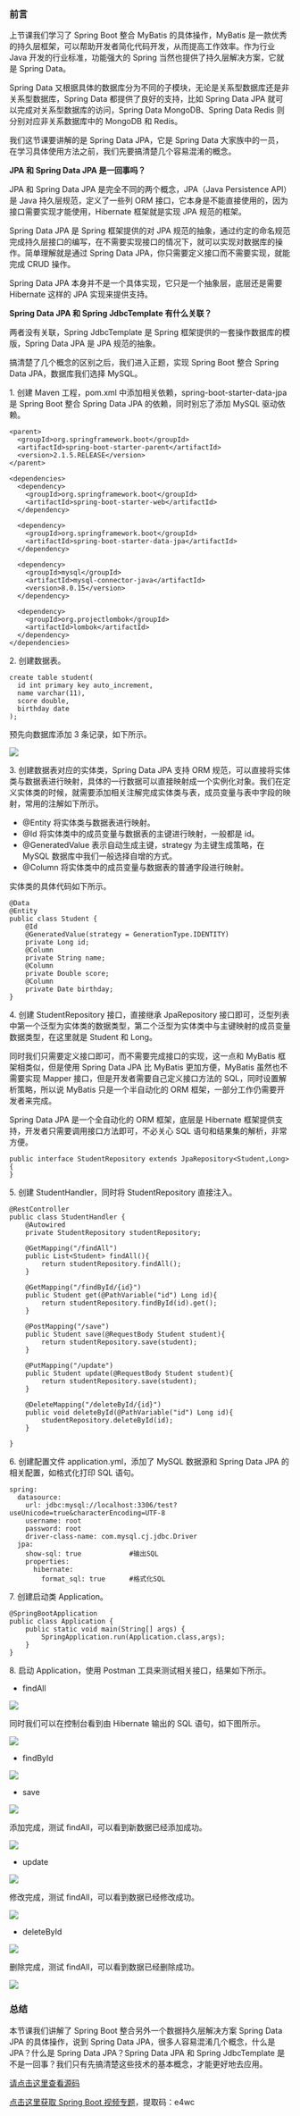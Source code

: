 ### 前言

上节课我们学习了 Spring Boot 整合 MyBatis 的具体操作，MyBatis
是一款优秀的持久层框架，可以帮助开发者简化代码开发，从而提高工作效率。作为行业 Java 开发的行业标准，功能强大的 Spring
当然也提供了持久层解决方案，它就是 Spring Data。

Spring Data 又根据具体的数据库分为不同的子模块，无论是关系型数据库还是非关系型数据库，Spring Data 都提供了良好的支持，比如
Spring Data JPA 就可以完成对关系型数据库的访问，Spring Data MongoDB、Spring Data Redis
则分别对应非关系数据库中的 MongoDB 和 Redis。

我们这节课要讲解的是 Spring Data JPA，它是 Spring Data
大家族中的一员，在学习具体使用方法之前，我们先要搞清楚几个容易混淆的概念。

**JPA 和 Spring Data JPA 是一回事吗？**

JPA 和 Spring Data JPA 是完全不同的两个概念，JPA（Java Persistence API）是 Java 持久层规范，定义了一些列
ORM 接口，它本身是不能直接使用的，因为接口需要实现才能使用，Hibernate 框架就是实现 JPA 规范的框架。

Spring Data JPA 是 Spring 框架提供的对 JPA
规范的抽象，通过约定的命名规范完成持久层接口的编写，在不需要实现接口的情况下，就可以实现对数据库的操作。简单理解就是通过 Spring Data
JPA，你只需要定义接口而不需要实现，就能完成 CRUD 操作。

Spring Data JPA 本身并不是一个具体实现，它只是一个抽象层，底层还是需要 Hibernate 这样的 JPA 实现来提供支持。

**Spring Data JPA 和 Spring JdbcTemplate 有什么关联？**

两者没有关联，Spring JdbcTemplate 是 Spring 框架提供的一套操作数据库的模版，Spring Data JPA 是 JPA
规范的抽象。

搞清楚了几个概念的区别之后，我们进入正题，实现 Spring Boot 整合 Spring Data JPA，数据库我们选择 MySQL。

1\. 创建 Maven 工程，pom.xml 中添加相关依赖，spring-boot-starter-data-jpa 是 Spring Boot 整合
Spring Data JPA 的依赖，同时别忘了添加 MySQL 驱动依赖。

    
    
    <parent>
      <groupId>org.springframework.boot</groupId>
      <artifactId>spring-boot-starter-parent</artifactId>
      <version>2.1.5.RELEASE</version>
    </parent>
    
    <dependencies>
      <dependency>
        <groupId>org.springframework.boot</groupId>
        <artifactId>spring-boot-starter-web</artifactId>
      </dependency>
    
      <dependency>
        <groupId>org.springframework.boot</groupId>
        <artifactId>spring-boot-starter-data-jpa</artifactId>
      </dependency>
    
      <dependency>
        <groupId>mysql</groupId>
        <artifactId>mysql-connector-java</artifactId>
        <version>8.0.15</version>
      </dependency>
    
      <dependency>
        <groupId>org.projectlombok</groupId>
        <artifactId>lombok</artifactId>
      </dependency>
    </dependencies>
    

2\. 创建数据表。

    
    
    create table student(
      id int primary key auto_increment,
      name varchar(11),
      score double,
      birthday date
    );
    

预先向数据库添加 3 条记录，如下所示。

![](https://images.gitbook.cn/4a54f810-c1d8-11e9-9969-976e2ac29eb2)

3\. 创建数据表对应的实体类，Spring Data JPA 支持 ORM
规范，可以直接将实体类与数据表进行映射，具体的一行数据可以直接映射成一个实例化对象。我们在定义实体类的时候，就需要添加相关注解完成实体类与表，成员变量与表中字段的映射，常用的注解如下所示。

  * @Entity 将实体类与数据表进行映射。
  * @Id 将实体类中的成员变量与数据表的主键进行映射，一般都是 id。
  * @GeneratedValue 表示自动生成主键，strategy 为主键生成策略，在 MySQL 数据库中我们一般选择自增的方式。
  * @Column 将实体类中的成员变量与数据表的普通字段进行映射。

实体类的具体代码如下所示。

    
    
    @Data
    @Entity
    public class Student {
        @Id
        @GeneratedValue(strategy = GenerationType.IDENTITY)
        private Long id;
        @Column
        private String name;
        @Column
        private Double score;
        @Column
        private Date birthday;
    }
    

4\. 创建 StudentRepository 接口，直接继承 JpaRepository
接口即可，泛型列表中第一个泛型为实体类的数据类型，第二个泛型为实体类中与主键映射的成员变量数据类型，在这里就是 Student 和 Long。

同时我们只需要定义接口即可，而不需要完成接口的实现，这一点和 MyBatis 框架相类似，但是使用 Spring Data JPA 比 MyBatis
更加方便，MyBatis 虽然也不需要实现 Mapper 接口，但是开发者需要自己定义接口方法的 SQL，同时设置解析策略，所以说 MyBatis
只是一个半自动化的 ORM 框架，一部分工作仍需要开发者来完成。

Spring Data JPA 是一个全自动化的 ORM 框架，底层是 Hibernate 框架提供支持，开发者只需要调用接口方法即可，不必关心 SQL
语句和结果集的解析，非常方便。

    
    
    public interface StudentRepository extends JpaRepository<Student,Long> {
    }
    

5\. 创建 StudentHandler，同时将 StudentRepository 直接注入。

    
    
    @RestController
    public class StudentHandler {
        @Autowired
        private StudentRepository studentRepository;
    
        @GetMapping("/findAll")
        public List<Student> findAll(){
            return studentRepository.findAll();
        }
    
        @GetMapping("/findById/{id}")
        public Student get(@PathVariable("id") Long id){
            return studentRepository.findById(id).get();
        }
    
        @PostMapping("/save")
        public Student save(@RequestBody Student student){
            return studentRepository.save(student);
        }
    
        @PutMapping("/update")
        public Student update(@RequestBody Student student){
            return studentRepository.save(student);
        }
    
        @DeleteMapping("/deleteById/{id}")
        public void deleteById(@PathVariable("id") Long id){
            studentRepository.deleteById(id);
        }
    
    }
    

6\. 创建配置文件 application.yml，添加了 MySQL 数据源和 Spring Data JPA 的相关配置，如格式化打印 SQL 语句。

    
    
    spring:
      datasource:
        url: jdbc:mysql://localhost:3306/test?useUnicode=true&characterEncoding=UTF-8
        username: root
        password: root
        driver-class-name: com.mysql.cj.jdbc.Driver
      jpa:
        show-sql: true            #输出SQL
        properties:
          hibernate:
            format_sql: true      #格式化SQL
    

7\. 创建启动类 Application。

    
    
    @SpringBootApplication
    public class Application {
        public static void main(String[] args) {
            SpringApplication.run(Application.class,args);
        }
    }
    

8\. 启动 Application，使用 Postman 工具来测试相关接口，结果如下所示。

  * findAll

![](https://images.gitbook.cn/6472c290-c1d8-11e9-97a8-35dcf136a505)

同时我们可以在控制台看到由 Hibernate 输出的 SQL 语句，如下图所示。

![](https://images.gitbook.cn/887ed160-c1d8-11e9-9166-bdb140d6509f)

  * findById

![](https://images.gitbook.cn/9af58870-c1d8-11e9-8621-c1fbe3716b21)

  * save

![](https://images.gitbook.cn/a3f30420-c1d8-11e9-9166-bdb140d6509f)

添加完成，测试 findAll，可以看到新数据已经添加成功。

![](https://images.gitbook.cn/b609e7f0-c1d8-11e9-9969-976e2ac29eb2)

  * update

![](https://images.gitbook.cn/c150de70-c1d8-11e9-8621-c1fbe3716b21)

修改完成，测试 findAll，可以看到数据已经修改成功。

![](https://images.gitbook.cn/ca8c7490-c1d8-11e9-8621-c1fbe3716b21)

  * deleteById

![](https://images.gitbook.cn/d38c1320-c1d8-11e9-8621-c1fbe3716b21)

删除完成，测试 findAll，可以看到数据已经删除成功。

![](https://images.gitbook.cn/db49e2e0-c1d8-11e9-97a8-35dcf136a505)

### 总结

本节课我们讲解了 Spring Boot 整合另外一个数据持久层解决方案 Spring Data JPA 的具体操作，说到 Spring Data
JPA，很多人容易混淆几个概念，什么是 JPA？什么是 Spring Data JPA？Spring Data JPA 和 Spring
JdbcTemplate 是不是一回事？我们只有先搞清楚这些技术的基本概念，才能更好地去应用。

[请点击这里查看源码](https://github.com/southwind9801/gcspringbootspringdatajpa.git)

[点击这里获取 Spring Boot
视频专题](https://pan.baidu.com/s/1K2cNTk6JmZa50RYSKwvwGA)，提取码：e4wc

